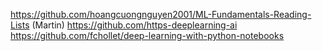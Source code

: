 https://github.com/hoangcuongnguyen2001/ML-Fundamentals-Reading-Lists (Martin)
https://github.com/https-deeplearning-ai
https://github.com/fchollet/deep-learning-with-python-notebooks
